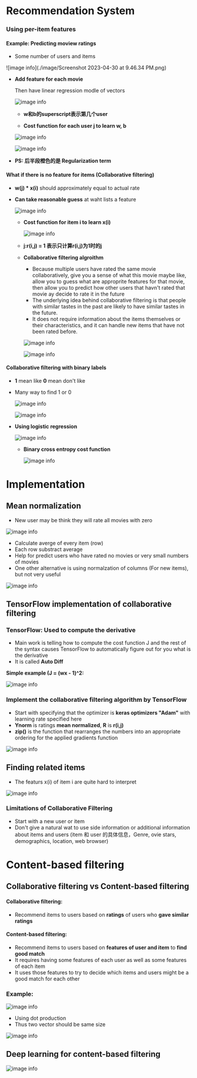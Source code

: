 # Recommendation System



### Using per-item features

#### Example: Predicting moview ratings

- Some number of users and items

![image info](./image/Screenshot 2023-04-30 at 9.46.34 PM.png)



- **Add feature for each movie**

  Then have linear regression modle of vectors

  ![image info](./image/Screenshot%202023-04-30%20at%209.54.11%20PM.png)

  - **w和b的superscript表示第几个user**

  

  - **Cost function for each user j to learn w, b**

  ![image info](./image/Screenshot%202023-04-30%20at%2010.58.52%20PM.png)

  ![image info](./image/Screenshot%202023-04-30%20at%2011.01.04%20PM.png)

  

- **PS: 后半段橙色的是 Regularization term**



#### What if there is no feature for items (Collaborative  filtering)

- **w(j) * x(i)** should approximately equal to actual rate

- **Can take reasonable guess** at waht lists a feature

  ![image info](./image/Screenshot%202023-04-30%20at%2011.35.25%20PM.png)

  

  - **Cost function for item i to learn x(i)** 

    ![image info](./image/Screenshot%202023-04-30%20at%2011.40.47%20PM.png)

  - **j:r(i,j) = 1 表示只计算r(i,j)为1时的j**

  

  - **Collaborative filtering algroithm**
  
    - Because multiple users have rated the same movie collaboratively, give you a sense of what this movie maybe like, allow you to guess what are approprite features for that movie, then allow you to predict how other users that havn't rated that movie ay decide to rate it in the future
    - The underlying idea behind collaborative filtering is that people with similar tastes in the past are likely to have similar tastes in the future.
    - It does not require information about the items themselves or their characteristics, and it can handle new items that have not been rated before. 

    ![image info](./image/Screenshot%202023-04-30%20at%2011.47.53%20PM.png)
  
    ![image info](./image/Screenshot%202023-04-30%20at%2011.54.40%20PM.png)



#### Collaborative filtering with binary labels

- **1** mean like **0** mean don't like

- Many way to find 1 or 0

  ![image info](./image/B.png)

  ![image info](./image/Ex.png)

  

  

- **Using logistic regression**

  ![image info](./image/Screenshot%202023-05-01%20at%201.04.11%20AM.png)

  

  - **Binary cross entropy cost function**

    ![image info](./image/Screenshot%202023-05-01%20at%201.09.01%20AM.png)



# Implementation



## Mean normalization

- New user may be think they will rate all movies with zero

![image info](./image/MN.png)

- Calculate averge of every item (row)
- Each row substract average
- Help for predict users who have rated no movies or very small numbers of movies
- One other alternative is using normalzation of columns (For new items), but not very useful

![image info](./image/mean.png)



## TensorFlow implementation of collaborative filtering



### TensorFlow: Used  to compute the derivative

- Main work is telling how to compute the cost function J and the rest of the syntax causes TensorFlow to automatically figure out for you what is the derivative
- It is called **Auto Diff**

**Simple example (J = (wx - 1)^2:**

![image info](./image/tfc.png)



### Implement the collaborative filtering algorithm by TensorFlow

- Start with specifying that the optimizer is **keras optimizers "Adam"** with learning rate specified here
- **Ynorm** is ratings **mean normalized**, **R** is **r(i,j)**
- **zip()**  is the function that rearranges the numbers into an appropriate ordering for the applied gradients function

![image info](./image/adam.png)



## Finding related items

- The featurs x(i) of item i are quite hard to interpret

![image info](./image/sim.png)

### Limitations of Collaborative Filtering

- Start with  a new user or item
- Don't give a natural wat to use side information or additional information about items and users (item 和 user 的具体信息，Genre, ovie stars, demographics, location, web browser)



# Content-based filtering



## Collaborative filtering vs Content-based filtering



#### Collaborative filtering:

- Recommend items to users based on **ratings** of users who **gave similar ratings**

#### Content-based filtering:

- Recommend items to users based on **features of user and item** to **find good match**
- It requires having some features of each user as well as some features of each item
- It uses those features to try to decide which items and users might be a good match for each other



### Example:

![image info](./image/exc.png)

 

- Using dot production 
- Thus two vector should be same size

![image info](./image/cf.png)

## Deep learning for content-based filtering



![image info](./image/...)
